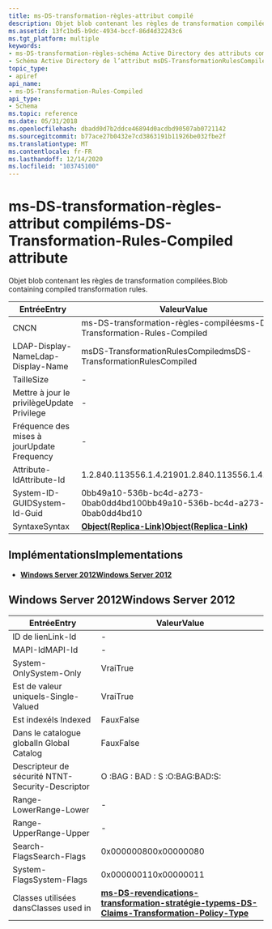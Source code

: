 ```yaml
---
title: ms-DS-transformation-règles-attribut compilé
description: Objet blob contenant les règles de transformation compilées.
ms.assetid: 13fc1bd5-b9dc-4934-bccf-86d4d32243c6
ms.tgt_platform: multiple
keywords:
- ms-DS-transformation-règles-schéma Active Directory des attributs compilés
- Schéma Active Directory de l’attribut msDS-TransformationRulesCompiled
topic_type:
- apiref
api_name:
- ms-DS-Transformation-Rules-Compiled
api_type:
- Schema
ms.topic: reference
ms.date: 05/31/2018
ms.openlocfilehash: dbadd0d7b2ddce46894d0acdbd90507ab0721142
ms.sourcegitcommit: b77ace27b0432e7cd3863191b11926be032fbe2f
ms.translationtype: MT
ms.contentlocale: fr-FR
ms.lasthandoff: 12/14/2020
ms.locfileid: "103745100"
---
```

# <a name="ms-ds-transformation-rules-compiled-attribute"></a><span data-ttu-id="e96d8-105">ms-DS-transformation-règles-attribut compilé</span><span class="sxs-lookup"><span data-stu-id="e96d8-105">ms-DS-Transformation-Rules-Compiled attribute</span></span>

<span data-ttu-id="e96d8-106">Objet blob contenant les règles de transformation compilées.</span><span class="sxs-lookup"><span data-stu-id="e96d8-106">Blob containing compiled transformation rules.</span></span>



| <span data-ttu-id="e96d8-107">Entrée</span><span class="sxs-lookup"><span data-stu-id="e96d8-107">Entry</span></span> | <span data-ttu-id="e96d8-108">Valeur</span><span class="sxs-lookup"><span data-stu-id="e96d8-108">Value</span></span> |
|-------------------|-------------------------------------------------------|
| <span data-ttu-id="e96d8-109">CN</span><span class="sxs-lookup"><span data-stu-id="e96d8-109">CN</span></span>                | <span data-ttu-id="e96d8-110">ms-DS-transformation-règles-compilées</span><span class="sxs-lookup"><span data-stu-id="e96d8-110">ms-DS-Transformation-Rules-Compiled</span></span>                   |
| <span data-ttu-id="e96d8-111">LDAP-Display-Name</span><span class="sxs-lookup"><span data-stu-id="e96d8-111">Ldap-Display-Name</span></span> | <span data-ttu-id="e96d8-112">msDS-TransformationRulesCompiled</span><span class="sxs-lookup"><span data-stu-id="e96d8-112">msDS-TransformationRulesCompiled</span></span>                      |
| <span data-ttu-id="e96d8-113">Taille</span><span class="sxs-lookup"><span data-stu-id="e96d8-113">Size</span></span>              | \-                                                    |
| <span data-ttu-id="e96d8-114">Mettre à jour le privilège</span><span class="sxs-lookup"><span data-stu-id="e96d8-114">Update Privilege</span></span>  | \-                                                    |
| <span data-ttu-id="e96d8-115">Fréquence des mises à jour</span><span class="sxs-lookup"><span data-stu-id="e96d8-115">Update Frequency</span></span>  | \-                                                    |
| <span data-ttu-id="e96d8-116">Attribute-Id</span><span class="sxs-lookup"><span data-stu-id="e96d8-116">Attribute-Id</span></span>      | <span data-ttu-id="e96d8-117">1.2.840.113556.1.4.2190</span><span class="sxs-lookup"><span data-stu-id="e96d8-117">1.2.840.113556.1.4.2190</span></span>                               |
| <span data-ttu-id="e96d8-118">System-ID-GUID</span><span class="sxs-lookup"><span data-stu-id="e96d8-118">System-Id-Guid</span></span>    | <span data-ttu-id="e96d8-119">0bb49a10-536b-bc4d-a273-0bab0dd4bd10</span><span class="sxs-lookup"><span data-stu-id="e96d8-119">0bb49a10-536b-bc4d-a273-0bab0dd4bd10</span></span>                  |
| <span data-ttu-id="e96d8-120">Syntaxe</span><span class="sxs-lookup"><span data-stu-id="e96d8-120">Syntax</span></span>            | [<span data-ttu-id="e96d8-121">**Object(Replica-Link)**</span><span class="sxs-lookup"><span data-stu-id="e96d8-121">**Object(Replica-Link)**</span></span>](s-object-replica-link.md) |



## <a name="implementations"></a><span data-ttu-id="e96d8-122">Implémentations</span><span class="sxs-lookup"><span data-stu-id="e96d8-122">Implementations</span></span>

-   [<span data-ttu-id="e96d8-123">**Windows Server 2012**</span><span class="sxs-lookup"><span data-stu-id="e96d8-123">**Windows Server 2012**</span></span>](#windows-server-2012)

## <a name="windows-server-2012"></a><span data-ttu-id="e96d8-124">Windows Server 2012</span><span class="sxs-lookup"><span data-stu-id="e96d8-124">Windows Server 2012</span></span>



| <span data-ttu-id="e96d8-125">Entrée</span><span class="sxs-lookup"><span data-stu-id="e96d8-125">Entry</span></span> | <span data-ttu-id="e96d8-126">Valeur</span><span class="sxs-lookup"><span data-stu-id="e96d8-126">Value</span></span> |
|------------------------|-----------------------------------------------------------------------------------------------------|
| <span data-ttu-id="e96d8-127">ID de lien</span><span class="sxs-lookup"><span data-stu-id="e96d8-127">Link-Id</span></span>                | \-                                                                                                  |
| <span data-ttu-id="e96d8-128">MAPI-Id</span><span class="sxs-lookup"><span data-stu-id="e96d8-128">MAPI-Id</span></span>                | \-                                                                                                  |
| <span data-ttu-id="e96d8-129">System-Only</span><span class="sxs-lookup"><span data-stu-id="e96d8-129">System-Only</span></span>            | <span data-ttu-id="e96d8-130">Vrai</span><span class="sxs-lookup"><span data-stu-id="e96d8-130">True</span></span>                                                                                                |
| <span data-ttu-id="e96d8-131">Est de valeur unique</span><span class="sxs-lookup"><span data-stu-id="e96d8-131">Is-Single-Valued</span></span>       | <span data-ttu-id="e96d8-132">Vrai</span><span class="sxs-lookup"><span data-stu-id="e96d8-132">True</span></span>                                                                                                |
| <span data-ttu-id="e96d8-133">Est indexé</span><span class="sxs-lookup"><span data-stu-id="e96d8-133">Is Indexed</span></span>             | <span data-ttu-id="e96d8-134">Faux</span><span class="sxs-lookup"><span data-stu-id="e96d8-134">False</span></span>                                                                                               |
| <span data-ttu-id="e96d8-135">Dans le catalogue global</span><span class="sxs-lookup"><span data-stu-id="e96d8-135">In Global Catalog</span></span>      | <span data-ttu-id="e96d8-136">Faux</span><span class="sxs-lookup"><span data-stu-id="e96d8-136">False</span></span>                                                                                               |
| <span data-ttu-id="e96d8-137">Descripteur de sécurité NT</span><span class="sxs-lookup"><span data-stu-id="e96d8-137">NT-Security-Descriptor</span></span> | <span data-ttu-id="e96d8-138">O :BAG : BAD : S :</span><span class="sxs-lookup"><span data-stu-id="e96d8-138">O:BAG:BAD:S:</span></span>                                                                                        |
| <span data-ttu-id="e96d8-139">Range-Lower</span><span class="sxs-lookup"><span data-stu-id="e96d8-139">Range-Lower</span></span>            | \-                                                                                                  |
| <span data-ttu-id="e96d8-140">Range-Upper</span><span class="sxs-lookup"><span data-stu-id="e96d8-140">Range-Upper</span></span>            | \-                                                                                                  |
| <span data-ttu-id="e96d8-141">Search-Flags</span><span class="sxs-lookup"><span data-stu-id="e96d8-141">Search-Flags</span></span>           | <span data-ttu-id="e96d8-142">0x00000080</span><span class="sxs-lookup"><span data-stu-id="e96d8-142">0x00000080</span></span>                                                                                          |
| <span data-ttu-id="e96d8-143">System-Flags</span><span class="sxs-lookup"><span data-stu-id="e96d8-143">System-Flags</span></span>           | <span data-ttu-id="e96d8-144">0x00000011</span><span class="sxs-lookup"><span data-stu-id="e96d8-144">0x00000011</span></span>                                                                                          |
| <span data-ttu-id="e96d8-145">Classes utilisées dans</span><span class="sxs-lookup"><span data-stu-id="e96d8-145">Classes used in</span></span>        | [<span data-ttu-id="e96d8-146">**ms-DS-revendications-transformation-stratégie-type**</span><span class="sxs-lookup"><span data-stu-id="e96d8-146">**ms-DS-Claims-Transformation-Policy-Type**</span></span>](c-msds-claimstransformationpolicytype.md)<br/> |



 

 





